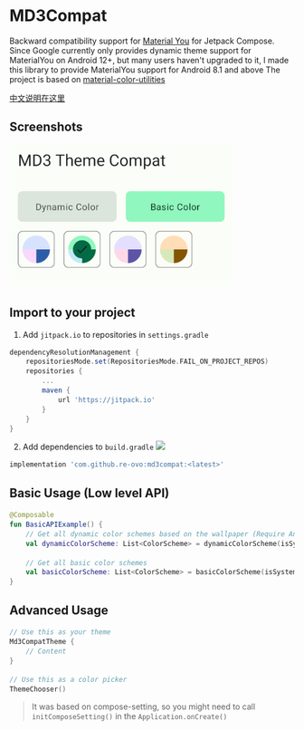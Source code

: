 # MD3Compat
Backward compatibility support for [Material You](https://m3.material.io) for Jetpack Compose.
Since Google currently only provides dynamic theme support for MaterialYou on Android 12+, but many users haven't upgraded to it, I made this library to provide MaterialYou support for Android 8.1 and above
The project is based on [material-color-utilities](https://github.com/material-foundation/material-color-utilities)

[中文说明在这里](README_CN.md)

## Screenshots
![](arts/screenshot.png)

## Import to your project
1. Add `jitpack.io` to repositories in `settings.gradle`
```groovy
dependencyResolutionManagement {
    repositoriesMode.set(RepositoriesMode.FAIL_ON_PROJECT_REPOS)
    repositories {
        ...
        maven {
            url 'https://jitpack.io'
        }
    }
}
```

2. Add dependencies to `build.gradle` [![](https://jitpack.io/v/re-ovo/md3compat.svg)](https://jitpack.io/#re-ovo/md3compat)
```groovy
implementation 'com.github.re-ovo:md3compat:<latest>'
```

## Basic Usage (Low level API)
```kotlin
@Composable
fun BasicAPIExample() {
    // Get all dynamic color schemes based on the wallpaper (Require Android 8.1+)
    val dynamicColorScheme: List<ColorScheme> = dynamicColorScheme(isSystemInDarkTheme())
    
    // Get all basic color schemes
    val basicColorScheme: List<ColorScheme> = basicColorScheme(isSystemInDarkTheme())
}
```
## Advanced Usage
```kotlin
// Use this as your theme
Md3CompatTheme {
    // Content
}

// Use this as a color picker
ThemeChooser()
```

> It was based on compose-setting, so you might need to call `initComposeSetting()` in the `Application.onCreate()`